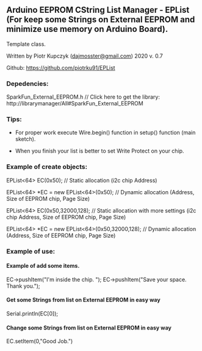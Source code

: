 
## Arduino EEPROM CString List Manager - EPList (For keep some Strings on External EEPROM and minimize use memory on Arduino Board).


Template class.

Written by Piotr Kupczyk (dajmosster@gmail.com) 
2020
v. 0.7

Github: https://github.com/piotrku91/EPList

### Depedencies:

SparkFun_External_EEPROM.h // Click here to get the library: http://librarymanager/All#SparkFun_External_EEPROM

### Tips:

- For proper work execute Wire.begin() function in setup() function (main sketch).

- When you finish your list is better to set Write Protect on your chip.

### Example of create objects:

EPList<64> EC(0x50); // Static allocation (i2c chip Address)

EPList<64> *EC = new EPList<64>(0x50); // Dynamic allocation (Address, Size of EEPROM chip, Page Size)


EPList<64> EC(0x50,32000,128); // Static allocation with more settings (i2c chip Address, Size of EEPROM chip, Page Size)

EPList<64> *EC = new EPList<64>(0x50,32000,128); // Dynamic allocation (Address, Size of EEPROM chip, Page Size)

### Example of use:

#### Example of add some items.

EC->pushItem("I'm inside the chip. ");
EC->pushItem("Save your space. Thank you.");


#### Get some Strings from list on External EEPROM in easy way 

 Serial.println(EC[0]);

 #### Change some Strings from list on External EEPROM in easy way 

 EC.setItem(0,"Good Job.")

